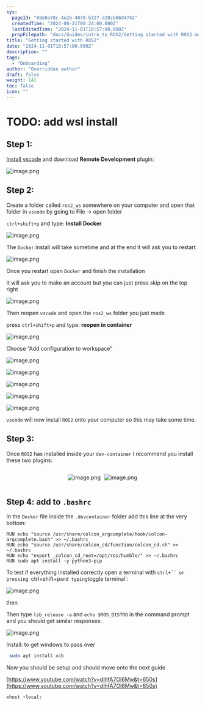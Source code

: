```yaml
---
sys:
  pageId: "89e0a78c-4e2b-4070-b327-d28cb0694742"
  createdTime: "2024-08-21T00:24:00.000Z"
  lastEditedTime: "2024-11-01T18:57:00.000Z"
  propFilepath: "docs/Guides/intro_to_ROS2/Getting started with ROS2.md"
title: "Getting started with ROS2"
date: "2024-11-01T18:57:00.000Z"
description: ""
tags:
  - "Onboarding"
author: "Overridden author"
draft: false
weight: 141
toc: false
icon: ""
---
```


# TODO: add wsl install

## Step 1:

[Install vscode](https://code.visualstudio.com/download) and download **Remote Development** plugin:

![image.png](https://prod-files-secure.s3.us-west-2.amazonaws.com/d518164a-d88e-44d1-a4ee-3adb3bd8bce0/efb52993-1881-4a40-b95e-6f020334f022/image.png?X-Amz-Algorithm=AWS4-HMAC-SHA256&X-Amz-Content-Sha256=UNSIGNED-PAYLOAD&X-Amz-Credential=ASIAZI2LB4666EYKNOYH%2F20250428%2Fus-west-2%2Fs3%2Faws4_request&X-Amz-Date=20250428T181232Z&X-Amz-Expires=3600&X-Amz-Security-Token=IQoJb3JpZ2luX2VjEOL%2F%2F%2F%2F%2F%2F%2F%2F%2F%2FwEaCXVzLXdlc3QtMiJHMEUCIQDLnmos8TUM92As3hX9ARbYfBeL6p4i%2FoalFdWA3wcblQIgRjqjTxKb%2BB%2BcTSZpjbBDESCnIs3EcGWn5gj7LxknuSgq%2FwMIexAAGgw2Mzc0MjMxODM4MDUiDCXVc0JEhpSPnrznUCrcA9rk7hpskcd9nD%2Bi54bwIUhodwxiHY%2FoZxemUc1RXcNflxRpeFS2jz8inWVbAxInTcrGHdTjR7aNtuNJPqUPK%2BA8VBQ2hYSlEV3D8BMf%2BO%2BAjFGbLU0TsHy3vgL%2BQMTfAhjA04kY74ql%2Buty7KlrxJmmNxY%2B5dwnl6GiTwE7AnLASDksn8%2BCYK45%2BX%2FC1Kosxx0lez78PB%2FTN0WyRhgs82Z2y3X6EbeQLLF%2FHyeUaHjfIqWZAyyrUBtMXFSA8Y5KD4BfR8d7kGykmr6j8r5MlUz5SieaYqnwAmhPheVBzi3o%2Fejs43hshjPidYvTXurxEgHGh3gO9%2BLDu5MtpgPr77YWMCKb0BA2aj69rkJQ97XEuftaY9tKh3mq88zPlk%2F%2FJUMB38Gw3OusSF%2FyDtowop8xjp9DNRMail2oO%2FEVjeW%2FbzewpIu%2FSGtHgvOdLIKTFlhrIhXnRZfvwYGjz%2FSfaCcDgbjGK4%2FKREHCmD5EOURkfSab%2FYb51IJshbgvsVhsHMhvg%2FXYFvP%2FdyR%2BXw1ZlA8QNInVPuDajLswBFuO8GImN4SdkBbjqhWo7qdxMmfpE1lIV6%2BJ59NfCWdr1svvdYkIykju1f2DCrvd5YiCH0aNn7xlfUWqjcrCC0XcMPn0vsAGOqUB6KWxHS6yi5Mv4V9wbO2uW0vxOgEeXtym1OrVn7ZNIPLHi5JFDbeVHQ%2BGK4mxPq1206A51KAnZa%2Fm7cemX3LZ8kWz9vE3danJNm6AT18KVsRtjUvoQGnJHMcWpUC6sxjyBVbnlS7oSA1j2sscHsi%2BNuKNzBkTj53%2FZU5Ipt4l874gpGQFZJrJGWhQeQ%2FRpWSeQb8QgpD8N38wYfvXt7AeOVpd8veK&X-Amz-Signature=e4dc8c66d9d21cdd1d460f1e83dea61eeaf0b3b43d43af15b15c0c0e711a66c0&X-Amz-SignedHeaders=host&x-id=GetObject)

## Step 2:

Create a folder called `ros2_ws` somewhere on your computer and open that folder in `vscode` by going to File → open folder 

`ctrl+shift+p` and type: **Install Docker**

![image.png](https://prod-files-secure.s3.us-west-2.amazonaws.com/d518164a-d88e-44d1-a4ee-3adb3bd8bce0/2269dc0e-1cd5-47ff-bceb-c04ad9b2eab0/image.png?X-Amz-Algorithm=AWS4-HMAC-SHA256&X-Amz-Content-Sha256=UNSIGNED-PAYLOAD&X-Amz-Credential=ASIAZI2LB4666EYKNOYH%2F20250428%2Fus-west-2%2Fs3%2Faws4_request&X-Amz-Date=20250428T181232Z&X-Amz-Expires=3600&X-Amz-Security-Token=IQoJb3JpZ2luX2VjEOL%2F%2F%2F%2F%2F%2F%2F%2F%2F%2FwEaCXVzLXdlc3QtMiJHMEUCIQDLnmos8TUM92As3hX9ARbYfBeL6p4i%2FoalFdWA3wcblQIgRjqjTxKb%2BB%2BcTSZpjbBDESCnIs3EcGWn5gj7LxknuSgq%2FwMIexAAGgw2Mzc0MjMxODM4MDUiDCXVc0JEhpSPnrznUCrcA9rk7hpskcd9nD%2Bi54bwIUhodwxiHY%2FoZxemUc1RXcNflxRpeFS2jz8inWVbAxInTcrGHdTjR7aNtuNJPqUPK%2BA8VBQ2hYSlEV3D8BMf%2BO%2BAjFGbLU0TsHy3vgL%2BQMTfAhjA04kY74ql%2Buty7KlrxJmmNxY%2B5dwnl6GiTwE7AnLASDksn8%2BCYK45%2BX%2FC1Kosxx0lez78PB%2FTN0WyRhgs82Z2y3X6EbeQLLF%2FHyeUaHjfIqWZAyyrUBtMXFSA8Y5KD4BfR8d7kGykmr6j8r5MlUz5SieaYqnwAmhPheVBzi3o%2Fejs43hshjPidYvTXurxEgHGh3gO9%2BLDu5MtpgPr77YWMCKb0BA2aj69rkJQ97XEuftaY9tKh3mq88zPlk%2F%2FJUMB38Gw3OusSF%2FyDtowop8xjp9DNRMail2oO%2FEVjeW%2FbzewpIu%2FSGtHgvOdLIKTFlhrIhXnRZfvwYGjz%2FSfaCcDgbjGK4%2FKREHCmD5EOURkfSab%2FYb51IJshbgvsVhsHMhvg%2FXYFvP%2FdyR%2BXw1ZlA8QNInVPuDajLswBFuO8GImN4SdkBbjqhWo7qdxMmfpE1lIV6%2BJ59NfCWdr1svvdYkIykju1f2DCrvd5YiCH0aNn7xlfUWqjcrCC0XcMPn0vsAGOqUB6KWxHS6yi5Mv4V9wbO2uW0vxOgEeXtym1OrVn7ZNIPLHi5JFDbeVHQ%2BGK4mxPq1206A51KAnZa%2Fm7cemX3LZ8kWz9vE3danJNm6AT18KVsRtjUvoQGnJHMcWpUC6sxjyBVbnlS7oSA1j2sscHsi%2BNuKNzBkTj53%2FZU5Ipt4l874gpGQFZJrJGWhQeQ%2FRpWSeQb8QgpD8N38wYfvXt7AeOVpd8veK&X-Amz-Signature=54367164ded2ff8561fd0a64445ec2cb863d13218b2e050ba13aebc6832c7fbe&X-Amz-SignedHeaders=host&x-id=GetObject)

The `Docker` install will take sometime and at the end it will ask you to restart

![image.png](https://prod-files-secure.s3.us-west-2.amazonaws.com/d518164a-d88e-44d1-a4ee-3adb3bd8bce0/ed233f78-be33-4b1f-b89c-9c346c0e961e/image.png?X-Amz-Algorithm=AWS4-HMAC-SHA256&X-Amz-Content-Sha256=UNSIGNED-PAYLOAD&X-Amz-Credential=ASIAZI2LB4666EYKNOYH%2F20250428%2Fus-west-2%2Fs3%2Faws4_request&X-Amz-Date=20250428T181232Z&X-Amz-Expires=3600&X-Amz-Security-Token=IQoJb3JpZ2luX2VjEOL%2F%2F%2F%2F%2F%2F%2F%2F%2F%2FwEaCXVzLXdlc3QtMiJHMEUCIQDLnmos8TUM92As3hX9ARbYfBeL6p4i%2FoalFdWA3wcblQIgRjqjTxKb%2BB%2BcTSZpjbBDESCnIs3EcGWn5gj7LxknuSgq%2FwMIexAAGgw2Mzc0MjMxODM4MDUiDCXVc0JEhpSPnrznUCrcA9rk7hpskcd9nD%2Bi54bwIUhodwxiHY%2FoZxemUc1RXcNflxRpeFS2jz8inWVbAxInTcrGHdTjR7aNtuNJPqUPK%2BA8VBQ2hYSlEV3D8BMf%2BO%2BAjFGbLU0TsHy3vgL%2BQMTfAhjA04kY74ql%2Buty7KlrxJmmNxY%2B5dwnl6GiTwE7AnLASDksn8%2BCYK45%2BX%2FC1Kosxx0lez78PB%2FTN0WyRhgs82Z2y3X6EbeQLLF%2FHyeUaHjfIqWZAyyrUBtMXFSA8Y5KD4BfR8d7kGykmr6j8r5MlUz5SieaYqnwAmhPheVBzi3o%2Fejs43hshjPidYvTXurxEgHGh3gO9%2BLDu5MtpgPr77YWMCKb0BA2aj69rkJQ97XEuftaY9tKh3mq88zPlk%2F%2FJUMB38Gw3OusSF%2FyDtowop8xjp9DNRMail2oO%2FEVjeW%2FbzewpIu%2FSGtHgvOdLIKTFlhrIhXnRZfvwYGjz%2FSfaCcDgbjGK4%2FKREHCmD5EOURkfSab%2FYb51IJshbgvsVhsHMhvg%2FXYFvP%2FdyR%2BXw1ZlA8QNInVPuDajLswBFuO8GImN4SdkBbjqhWo7qdxMmfpE1lIV6%2BJ59NfCWdr1svvdYkIykju1f2DCrvd5YiCH0aNn7xlfUWqjcrCC0XcMPn0vsAGOqUB6KWxHS6yi5Mv4V9wbO2uW0vxOgEeXtym1OrVn7ZNIPLHi5JFDbeVHQ%2BGK4mxPq1206A51KAnZa%2Fm7cemX3LZ8kWz9vE3danJNm6AT18KVsRtjUvoQGnJHMcWpUC6sxjyBVbnlS7oSA1j2sscHsi%2BNuKNzBkTj53%2FZU5Ipt4l874gpGQFZJrJGWhQeQ%2FRpWSeQb8QgpD8N38wYfvXt7AeOVpd8veK&X-Amz-Signature=1c6531778fca9802641091d71accae13c360ffc3e3be8d25b58ad60111669be7&X-Amz-SignedHeaders=host&x-id=GetObject)

Once you restart open `Docker` and finish the installation

It will ask you to make an account but you can just press skip on the top right

![image.png](https://prod-files-secure.s3.us-west-2.amazonaws.com/d518164a-d88e-44d1-a4ee-3adb3bd8bce0/21010ad9-1659-4fd9-9f59-9932a09b2a3d/image.png?X-Amz-Algorithm=AWS4-HMAC-SHA256&X-Amz-Content-Sha256=UNSIGNED-PAYLOAD&X-Amz-Credential=ASIAZI2LB4666EYKNOYH%2F20250428%2Fus-west-2%2Fs3%2Faws4_request&X-Amz-Date=20250428T181232Z&X-Amz-Expires=3600&X-Amz-Security-Token=IQoJb3JpZ2luX2VjEOL%2F%2F%2F%2F%2F%2F%2F%2F%2F%2FwEaCXVzLXdlc3QtMiJHMEUCIQDLnmos8TUM92As3hX9ARbYfBeL6p4i%2FoalFdWA3wcblQIgRjqjTxKb%2BB%2BcTSZpjbBDESCnIs3EcGWn5gj7LxknuSgq%2FwMIexAAGgw2Mzc0MjMxODM4MDUiDCXVc0JEhpSPnrznUCrcA9rk7hpskcd9nD%2Bi54bwIUhodwxiHY%2FoZxemUc1RXcNflxRpeFS2jz8inWVbAxInTcrGHdTjR7aNtuNJPqUPK%2BA8VBQ2hYSlEV3D8BMf%2BO%2BAjFGbLU0TsHy3vgL%2BQMTfAhjA04kY74ql%2Buty7KlrxJmmNxY%2B5dwnl6GiTwE7AnLASDksn8%2BCYK45%2BX%2FC1Kosxx0lez78PB%2FTN0WyRhgs82Z2y3X6EbeQLLF%2FHyeUaHjfIqWZAyyrUBtMXFSA8Y5KD4BfR8d7kGykmr6j8r5MlUz5SieaYqnwAmhPheVBzi3o%2Fejs43hshjPidYvTXurxEgHGh3gO9%2BLDu5MtpgPr77YWMCKb0BA2aj69rkJQ97XEuftaY9tKh3mq88zPlk%2F%2FJUMB38Gw3OusSF%2FyDtowop8xjp9DNRMail2oO%2FEVjeW%2FbzewpIu%2FSGtHgvOdLIKTFlhrIhXnRZfvwYGjz%2FSfaCcDgbjGK4%2FKREHCmD5EOURkfSab%2FYb51IJshbgvsVhsHMhvg%2FXYFvP%2FdyR%2BXw1ZlA8QNInVPuDajLswBFuO8GImN4SdkBbjqhWo7qdxMmfpE1lIV6%2BJ59NfCWdr1svvdYkIykju1f2DCrvd5YiCH0aNn7xlfUWqjcrCC0XcMPn0vsAGOqUB6KWxHS6yi5Mv4V9wbO2uW0vxOgEeXtym1OrVn7ZNIPLHi5JFDbeVHQ%2BGK4mxPq1206A51KAnZa%2Fm7cemX3LZ8kWz9vE3danJNm6AT18KVsRtjUvoQGnJHMcWpUC6sxjyBVbnlS7oSA1j2sscHsi%2BNuKNzBkTj53%2FZU5Ipt4l874gpGQFZJrJGWhQeQ%2FRpWSeQb8QgpD8N38wYfvXt7AeOVpd8veK&X-Amz-Signature=b0206c4bdafc7e098c9936855c85f82c1ab10033d99b230de9c6554d82a001dc&X-Amz-SignedHeaders=host&x-id=GetObject)

Then reopen `vscode` and open the `ros2_ws` folder you just made

press `ctrl+shift+p` and type: **reopen in container**

![image.png](https://prod-files-secure.s3.us-west-2.amazonaws.com/d518164a-d88e-44d1-a4ee-3adb3bd8bce0/4e93b8c2-41ad-488c-8095-c74205196118/image.png?X-Amz-Algorithm=AWS4-HMAC-SHA256&X-Amz-Content-Sha256=UNSIGNED-PAYLOAD&X-Amz-Credential=ASIAZI2LB4666EYKNOYH%2F20250428%2Fus-west-2%2Fs3%2Faws4_request&X-Amz-Date=20250428T181232Z&X-Amz-Expires=3600&X-Amz-Security-Token=IQoJb3JpZ2luX2VjEOL%2F%2F%2F%2F%2F%2F%2F%2F%2F%2FwEaCXVzLXdlc3QtMiJHMEUCIQDLnmos8TUM92As3hX9ARbYfBeL6p4i%2FoalFdWA3wcblQIgRjqjTxKb%2BB%2BcTSZpjbBDESCnIs3EcGWn5gj7LxknuSgq%2FwMIexAAGgw2Mzc0MjMxODM4MDUiDCXVc0JEhpSPnrznUCrcA9rk7hpskcd9nD%2Bi54bwIUhodwxiHY%2FoZxemUc1RXcNflxRpeFS2jz8inWVbAxInTcrGHdTjR7aNtuNJPqUPK%2BA8VBQ2hYSlEV3D8BMf%2BO%2BAjFGbLU0TsHy3vgL%2BQMTfAhjA04kY74ql%2Buty7KlrxJmmNxY%2B5dwnl6GiTwE7AnLASDksn8%2BCYK45%2BX%2FC1Kosxx0lez78PB%2FTN0WyRhgs82Z2y3X6EbeQLLF%2FHyeUaHjfIqWZAyyrUBtMXFSA8Y5KD4BfR8d7kGykmr6j8r5MlUz5SieaYqnwAmhPheVBzi3o%2Fejs43hshjPidYvTXurxEgHGh3gO9%2BLDu5MtpgPr77YWMCKb0BA2aj69rkJQ97XEuftaY9tKh3mq88zPlk%2F%2FJUMB38Gw3OusSF%2FyDtowop8xjp9DNRMail2oO%2FEVjeW%2FbzewpIu%2FSGtHgvOdLIKTFlhrIhXnRZfvwYGjz%2FSfaCcDgbjGK4%2FKREHCmD5EOURkfSab%2FYb51IJshbgvsVhsHMhvg%2FXYFvP%2FdyR%2BXw1ZlA8QNInVPuDajLswBFuO8GImN4SdkBbjqhWo7qdxMmfpE1lIV6%2BJ59NfCWdr1svvdYkIykju1f2DCrvd5YiCH0aNn7xlfUWqjcrCC0XcMPn0vsAGOqUB6KWxHS6yi5Mv4V9wbO2uW0vxOgEeXtym1OrVn7ZNIPLHi5JFDbeVHQ%2BGK4mxPq1206A51KAnZa%2Fm7cemX3LZ8kWz9vE3danJNm6AT18KVsRtjUvoQGnJHMcWpUC6sxjyBVbnlS7oSA1j2sscHsi%2BNuKNzBkTj53%2FZU5Ipt4l874gpGQFZJrJGWhQeQ%2FRpWSeQb8QgpD8N38wYfvXt7AeOVpd8veK&X-Amz-Signature=f8687ec7bdb10619574d00c39ac04af11fb4e8511dd4069a5d31a137777d509e&X-Amz-SignedHeaders=host&x-id=GetObject)

Choose “Add configuration to workspace”

![image.png](https://prod-files-secure.s3.us-west-2.amazonaws.com/d518164a-d88e-44d1-a4ee-3adb3bd8bce0/9560b282-5060-4989-ba37-97e7b2c22476/image.png?X-Amz-Algorithm=AWS4-HMAC-SHA256&X-Amz-Content-Sha256=UNSIGNED-PAYLOAD&X-Amz-Credential=ASIAZI2LB4666EYKNOYH%2F20250428%2Fus-west-2%2Fs3%2Faws4_request&X-Amz-Date=20250428T181232Z&X-Amz-Expires=3600&X-Amz-Security-Token=IQoJb3JpZ2luX2VjEOL%2F%2F%2F%2F%2F%2F%2F%2F%2F%2FwEaCXVzLXdlc3QtMiJHMEUCIQDLnmos8TUM92As3hX9ARbYfBeL6p4i%2FoalFdWA3wcblQIgRjqjTxKb%2BB%2BcTSZpjbBDESCnIs3EcGWn5gj7LxknuSgq%2FwMIexAAGgw2Mzc0MjMxODM4MDUiDCXVc0JEhpSPnrznUCrcA9rk7hpskcd9nD%2Bi54bwIUhodwxiHY%2FoZxemUc1RXcNflxRpeFS2jz8inWVbAxInTcrGHdTjR7aNtuNJPqUPK%2BA8VBQ2hYSlEV3D8BMf%2BO%2BAjFGbLU0TsHy3vgL%2BQMTfAhjA04kY74ql%2Buty7KlrxJmmNxY%2B5dwnl6GiTwE7AnLASDksn8%2BCYK45%2BX%2FC1Kosxx0lez78PB%2FTN0WyRhgs82Z2y3X6EbeQLLF%2FHyeUaHjfIqWZAyyrUBtMXFSA8Y5KD4BfR8d7kGykmr6j8r5MlUz5SieaYqnwAmhPheVBzi3o%2Fejs43hshjPidYvTXurxEgHGh3gO9%2BLDu5MtpgPr77YWMCKb0BA2aj69rkJQ97XEuftaY9tKh3mq88zPlk%2F%2FJUMB38Gw3OusSF%2FyDtowop8xjp9DNRMail2oO%2FEVjeW%2FbzewpIu%2FSGtHgvOdLIKTFlhrIhXnRZfvwYGjz%2FSfaCcDgbjGK4%2FKREHCmD5EOURkfSab%2FYb51IJshbgvsVhsHMhvg%2FXYFvP%2FdyR%2BXw1ZlA8QNInVPuDajLswBFuO8GImN4SdkBbjqhWo7qdxMmfpE1lIV6%2BJ59NfCWdr1svvdYkIykju1f2DCrvd5YiCH0aNn7xlfUWqjcrCC0XcMPn0vsAGOqUB6KWxHS6yi5Mv4V9wbO2uW0vxOgEeXtym1OrVn7ZNIPLHi5JFDbeVHQ%2BGK4mxPq1206A51KAnZa%2Fm7cemX3LZ8kWz9vE3danJNm6AT18KVsRtjUvoQGnJHMcWpUC6sxjyBVbnlS7oSA1j2sscHsi%2BNuKNzBkTj53%2FZU5Ipt4l874gpGQFZJrJGWhQeQ%2FRpWSeQb8QgpD8N38wYfvXt7AeOVpd8veK&X-Amz-Signature=4fb929cef68d68099c39d74f67211617c99240e3ddad4330a80af948a259eece&X-Amz-SignedHeaders=host&x-id=GetObject)

![image.png](https://prod-files-secure.s3.us-west-2.amazonaws.com/d518164a-d88e-44d1-a4ee-3adb3bd8bce0/2ee63f81-886b-48e8-a553-dc6e5eac99e4/image.png?X-Amz-Algorithm=AWS4-HMAC-SHA256&X-Amz-Content-Sha256=UNSIGNED-PAYLOAD&X-Amz-Credential=ASIAZI2LB4666EYKNOYH%2F20250428%2Fus-west-2%2Fs3%2Faws4_request&X-Amz-Date=20250428T181232Z&X-Amz-Expires=3600&X-Amz-Security-Token=IQoJb3JpZ2luX2VjEOL%2F%2F%2F%2F%2F%2F%2F%2F%2F%2FwEaCXVzLXdlc3QtMiJHMEUCIQDLnmos8TUM92As3hX9ARbYfBeL6p4i%2FoalFdWA3wcblQIgRjqjTxKb%2BB%2BcTSZpjbBDESCnIs3EcGWn5gj7LxknuSgq%2FwMIexAAGgw2Mzc0MjMxODM4MDUiDCXVc0JEhpSPnrznUCrcA9rk7hpskcd9nD%2Bi54bwIUhodwxiHY%2FoZxemUc1RXcNflxRpeFS2jz8inWVbAxInTcrGHdTjR7aNtuNJPqUPK%2BA8VBQ2hYSlEV3D8BMf%2BO%2BAjFGbLU0TsHy3vgL%2BQMTfAhjA04kY74ql%2Buty7KlrxJmmNxY%2B5dwnl6GiTwE7AnLASDksn8%2BCYK45%2BX%2FC1Kosxx0lez78PB%2FTN0WyRhgs82Z2y3X6EbeQLLF%2FHyeUaHjfIqWZAyyrUBtMXFSA8Y5KD4BfR8d7kGykmr6j8r5MlUz5SieaYqnwAmhPheVBzi3o%2Fejs43hshjPidYvTXurxEgHGh3gO9%2BLDu5MtpgPr77YWMCKb0BA2aj69rkJQ97XEuftaY9tKh3mq88zPlk%2F%2FJUMB38Gw3OusSF%2FyDtowop8xjp9DNRMail2oO%2FEVjeW%2FbzewpIu%2FSGtHgvOdLIKTFlhrIhXnRZfvwYGjz%2FSfaCcDgbjGK4%2FKREHCmD5EOURkfSab%2FYb51IJshbgvsVhsHMhvg%2FXYFvP%2FdyR%2BXw1ZlA8QNInVPuDajLswBFuO8GImN4SdkBbjqhWo7qdxMmfpE1lIV6%2BJ59NfCWdr1svvdYkIykju1f2DCrvd5YiCH0aNn7xlfUWqjcrCC0XcMPn0vsAGOqUB6KWxHS6yi5Mv4V9wbO2uW0vxOgEeXtym1OrVn7ZNIPLHi5JFDbeVHQ%2BGK4mxPq1206A51KAnZa%2Fm7cemX3LZ8kWz9vE3danJNm6AT18KVsRtjUvoQGnJHMcWpUC6sxjyBVbnlS7oSA1j2sscHsi%2BNuKNzBkTj53%2FZU5Ipt4l874gpGQFZJrJGWhQeQ%2FRpWSeQb8QgpD8N38wYfvXt7AeOVpd8veK&X-Amz-Signature=1e0a02d5c1896fc5bb0ea2350884c09a9b6fd45e45039ad3406b8fca8aa3e861&X-Amz-SignedHeaders=host&x-id=GetObject)

![image.png](https://prod-files-secure.s3.us-west-2.amazonaws.com/d518164a-d88e-44d1-a4ee-3adb3bd8bce0/ae1580b2-b048-407e-aed9-b584224a7a04/image.png?X-Amz-Algorithm=AWS4-HMAC-SHA256&X-Amz-Content-Sha256=UNSIGNED-PAYLOAD&X-Amz-Credential=ASIAZI2LB4666EYKNOYH%2F20250428%2Fus-west-2%2Fs3%2Faws4_request&X-Amz-Date=20250428T181232Z&X-Amz-Expires=3600&X-Amz-Security-Token=IQoJb3JpZ2luX2VjEOL%2F%2F%2F%2F%2F%2F%2F%2F%2F%2FwEaCXVzLXdlc3QtMiJHMEUCIQDLnmos8TUM92As3hX9ARbYfBeL6p4i%2FoalFdWA3wcblQIgRjqjTxKb%2BB%2BcTSZpjbBDESCnIs3EcGWn5gj7LxknuSgq%2FwMIexAAGgw2Mzc0MjMxODM4MDUiDCXVc0JEhpSPnrznUCrcA9rk7hpskcd9nD%2Bi54bwIUhodwxiHY%2FoZxemUc1RXcNflxRpeFS2jz8inWVbAxInTcrGHdTjR7aNtuNJPqUPK%2BA8VBQ2hYSlEV3D8BMf%2BO%2BAjFGbLU0TsHy3vgL%2BQMTfAhjA04kY74ql%2Buty7KlrxJmmNxY%2B5dwnl6GiTwE7AnLASDksn8%2BCYK45%2BX%2FC1Kosxx0lez78PB%2FTN0WyRhgs82Z2y3X6EbeQLLF%2FHyeUaHjfIqWZAyyrUBtMXFSA8Y5KD4BfR8d7kGykmr6j8r5MlUz5SieaYqnwAmhPheVBzi3o%2Fejs43hshjPidYvTXurxEgHGh3gO9%2BLDu5MtpgPr77YWMCKb0BA2aj69rkJQ97XEuftaY9tKh3mq88zPlk%2F%2FJUMB38Gw3OusSF%2FyDtowop8xjp9DNRMail2oO%2FEVjeW%2FbzewpIu%2FSGtHgvOdLIKTFlhrIhXnRZfvwYGjz%2FSfaCcDgbjGK4%2FKREHCmD5EOURkfSab%2FYb51IJshbgvsVhsHMhvg%2FXYFvP%2FdyR%2BXw1ZlA8QNInVPuDajLswBFuO8GImN4SdkBbjqhWo7qdxMmfpE1lIV6%2BJ59NfCWdr1svvdYkIykju1f2DCrvd5YiCH0aNn7xlfUWqjcrCC0XcMPn0vsAGOqUB6KWxHS6yi5Mv4V9wbO2uW0vxOgEeXtym1OrVn7ZNIPLHi5JFDbeVHQ%2BGK4mxPq1206A51KAnZa%2Fm7cemX3LZ8kWz9vE3danJNm6AT18KVsRtjUvoQGnJHMcWpUC6sxjyBVbnlS7oSA1j2sscHsi%2BNuKNzBkTj53%2FZU5Ipt4l874gpGQFZJrJGWhQeQ%2FRpWSeQb8QgpD8N38wYfvXt7AeOVpd8veK&X-Amz-Signature=747461d1ebce9acfbace884c2e5a9fff3fca3b0cea5db7c0320ec5c3936576b8&X-Amz-SignedHeaders=host&x-id=GetObject)

![image.png](https://prod-files-secure.s3.us-west-2.amazonaws.com/d518164a-d88e-44d1-a4ee-3adb3bd8bce0/53255b28-f75e-430f-b9e3-c0ac8577e42b/image.png?X-Amz-Algorithm=AWS4-HMAC-SHA256&X-Amz-Content-Sha256=UNSIGNED-PAYLOAD&X-Amz-Credential=ASIAZI2LB4666EYKNOYH%2F20250428%2Fus-west-2%2Fs3%2Faws4_request&X-Amz-Date=20250428T181232Z&X-Amz-Expires=3600&X-Amz-Security-Token=IQoJb3JpZ2luX2VjEOL%2F%2F%2F%2F%2F%2F%2F%2F%2F%2FwEaCXVzLXdlc3QtMiJHMEUCIQDLnmos8TUM92As3hX9ARbYfBeL6p4i%2FoalFdWA3wcblQIgRjqjTxKb%2BB%2BcTSZpjbBDESCnIs3EcGWn5gj7LxknuSgq%2FwMIexAAGgw2Mzc0MjMxODM4MDUiDCXVc0JEhpSPnrznUCrcA9rk7hpskcd9nD%2Bi54bwIUhodwxiHY%2FoZxemUc1RXcNflxRpeFS2jz8inWVbAxInTcrGHdTjR7aNtuNJPqUPK%2BA8VBQ2hYSlEV3D8BMf%2BO%2BAjFGbLU0TsHy3vgL%2BQMTfAhjA04kY74ql%2Buty7KlrxJmmNxY%2B5dwnl6GiTwE7AnLASDksn8%2BCYK45%2BX%2FC1Kosxx0lez78PB%2FTN0WyRhgs82Z2y3X6EbeQLLF%2FHyeUaHjfIqWZAyyrUBtMXFSA8Y5KD4BfR8d7kGykmr6j8r5MlUz5SieaYqnwAmhPheVBzi3o%2Fejs43hshjPidYvTXurxEgHGh3gO9%2BLDu5MtpgPr77YWMCKb0BA2aj69rkJQ97XEuftaY9tKh3mq88zPlk%2F%2FJUMB38Gw3OusSF%2FyDtowop8xjp9DNRMail2oO%2FEVjeW%2FbzewpIu%2FSGtHgvOdLIKTFlhrIhXnRZfvwYGjz%2FSfaCcDgbjGK4%2FKREHCmD5EOURkfSab%2FYb51IJshbgvsVhsHMhvg%2FXYFvP%2FdyR%2BXw1ZlA8QNInVPuDajLswBFuO8GImN4SdkBbjqhWo7qdxMmfpE1lIV6%2BJ59NfCWdr1svvdYkIykju1f2DCrvd5YiCH0aNn7xlfUWqjcrCC0XcMPn0vsAGOqUB6KWxHS6yi5Mv4V9wbO2uW0vxOgEeXtym1OrVn7ZNIPLHi5JFDbeVHQ%2BGK4mxPq1206A51KAnZa%2Fm7cemX3LZ8kWz9vE3danJNm6AT18KVsRtjUvoQGnJHMcWpUC6sxjyBVbnlS7oSA1j2sscHsi%2BNuKNzBkTj53%2FZU5Ipt4l874gpGQFZJrJGWhQeQ%2FRpWSeQb8QgpD8N38wYfvXt7AeOVpd8veK&X-Amz-Signature=e3fe1d3e0666962a67fc9019364f2900a3741c7d3434add8aa0c8192f01d27e9&X-Amz-SignedHeaders=host&x-id=GetObject)

![image.png](https://prod-files-secure.s3.us-west-2.amazonaws.com/d518164a-d88e-44d1-a4ee-3adb3bd8bce0/7c562767-5af9-4ffb-97d1-327bcdf4ee00/image.png?X-Amz-Algorithm=AWS4-HMAC-SHA256&X-Amz-Content-Sha256=UNSIGNED-PAYLOAD&X-Amz-Credential=ASIAZI2LB4666EYKNOYH%2F20250428%2Fus-west-2%2Fs3%2Faws4_request&X-Amz-Date=20250428T181232Z&X-Amz-Expires=3600&X-Amz-Security-Token=IQoJb3JpZ2luX2VjEOL%2F%2F%2F%2F%2F%2F%2F%2F%2F%2FwEaCXVzLXdlc3QtMiJHMEUCIQDLnmos8TUM92As3hX9ARbYfBeL6p4i%2FoalFdWA3wcblQIgRjqjTxKb%2BB%2BcTSZpjbBDESCnIs3EcGWn5gj7LxknuSgq%2FwMIexAAGgw2Mzc0MjMxODM4MDUiDCXVc0JEhpSPnrznUCrcA9rk7hpskcd9nD%2Bi54bwIUhodwxiHY%2FoZxemUc1RXcNflxRpeFS2jz8inWVbAxInTcrGHdTjR7aNtuNJPqUPK%2BA8VBQ2hYSlEV3D8BMf%2BO%2BAjFGbLU0TsHy3vgL%2BQMTfAhjA04kY74ql%2Buty7KlrxJmmNxY%2B5dwnl6GiTwE7AnLASDksn8%2BCYK45%2BX%2FC1Kosxx0lez78PB%2FTN0WyRhgs82Z2y3X6EbeQLLF%2FHyeUaHjfIqWZAyyrUBtMXFSA8Y5KD4BfR8d7kGykmr6j8r5MlUz5SieaYqnwAmhPheVBzi3o%2Fejs43hshjPidYvTXurxEgHGh3gO9%2BLDu5MtpgPr77YWMCKb0BA2aj69rkJQ97XEuftaY9tKh3mq88zPlk%2F%2FJUMB38Gw3OusSF%2FyDtowop8xjp9DNRMail2oO%2FEVjeW%2FbzewpIu%2FSGtHgvOdLIKTFlhrIhXnRZfvwYGjz%2FSfaCcDgbjGK4%2FKREHCmD5EOURkfSab%2FYb51IJshbgvsVhsHMhvg%2FXYFvP%2FdyR%2BXw1ZlA8QNInVPuDajLswBFuO8GImN4SdkBbjqhWo7qdxMmfpE1lIV6%2BJ59NfCWdr1svvdYkIykju1f2DCrvd5YiCH0aNn7xlfUWqjcrCC0XcMPn0vsAGOqUB6KWxHS6yi5Mv4V9wbO2uW0vxOgEeXtym1OrVn7ZNIPLHi5JFDbeVHQ%2BGK4mxPq1206A51KAnZa%2Fm7cemX3LZ8kWz9vE3danJNm6AT18KVsRtjUvoQGnJHMcWpUC6sxjyBVbnlS7oSA1j2sscHsi%2BNuKNzBkTj53%2FZU5Ipt4l874gpGQFZJrJGWhQeQ%2FRpWSeQb8QgpD8N38wYfvXt7AeOVpd8veK&X-Amz-Signature=422e5c5136bde3934c9351c165d007654d9bd6ced7d5460bda1341cd46072261&X-Amz-SignedHeaders=host&x-id=GetObject)

`vscode` will now install `ROS2` onto your computer so this may take some time.

## Step 3:

Once `ROS2` has installed inside your `dev-container` I recommend you install these two plugins:

<div style="display: flex;flex-direction: row; column-gap:10px; max-width: 630px;justify-content: center;">
<div>

![image.png](https://prod-files-secure.s3.us-west-2.amazonaws.com/d518164a-d88e-44d1-a4ee-3adb3bd8bce0/3fc3d550-5a54-4ba1-ba6b-faa01cdb7369/image.png?X-Amz-Algorithm=AWS4-HMAC-SHA256&X-Amz-Content-Sha256=UNSIGNED-PAYLOAD&X-Amz-Credential=ASIAZI2LB466T2X6UZIC%2F20250428%2Fus-west-2%2Fs3%2Faws4_request&X-Amz-Date=20250428T181234Z&X-Amz-Expires=3600&X-Amz-Security-Token=IQoJb3JpZ2luX2VjEOL%2F%2F%2F%2F%2F%2F%2F%2F%2F%2FwEaCXVzLXdlc3QtMiJGMEQCIFU5IRvrvPaZl1aNXLStfKF3Yjo6ne2XJrfEF1Hza5h4AiBl5H3sgLFwLibnLwIpkeMC%2BmsK0p4%2BdjMeLp8GBvy%2F3Cr%2FAwh7EAAaDDYzNzQyMzE4MzgwNSIMSCg4PMb415eLeNLVKtwDAZhXOSyww5OXvSt06OvloBhrCB9dFWdF1sUyFI6Q22jV5OKM0OAqrRR3ma%2FHhMtHShbgmjAJSPwhTakIWQEecKULSFgF%2FisQ043fRULU4M7%2FCpNMbN%2BwV1ZDv7%2BkkT6%2BgaZvcPKunGB8EE92gyOWtsC%2Blcnh81KsfGEE5fyIXVBkrM8X4uAL7WMdg%2FkMvqgo2TJhNYzXkoDzDRLtqJFCH8ktfP49B5BlU6Q7Lx2InxyvGVuqmQtiDI41Tl6ryeLxIz04GjoksNK%2BCum%2BnuUgXEcBWYMgqJm6LTqwS5yJDBc%2FxOQzPe44s4aoMYw0AwigiLif4mPMj7j%2FF2R4WGzKhMQ7ebQH59sXw2Pv5sNLInYGOAr0%2B00f%2FROO2qGKLRrgYmZqYT8QLcCSiVYU32GqmUCyr87NQeFyO8lBUoFIIGWJZb9CUfRcopXWCcChmYzlx0Z%2FXH57a4N2nxC5UBybAYh6TJZLHnJPnLaGrqXIQgpFI4U07a21fgjPF%2FGRh4EDdBSi9B%2F2FUjb2Q8WI0qTm2H%2F25wP%2FbSjN6TRMOPh74wGRaeWUVneYwTRL1s8LOFfVLw45eAxyRWEuR0ml3V4595kg%2FMg2eZXf25%2FXRJf2MD18HRax2D%2BJwPFkpcw%2BPS%2BwAY6pgEcWOkaVhLA3OirzTz5Z4VO%2Fg0w87z5gqlAODrYOxOvVDUisYow0dVLqz8OZcgFSZ%2FL4BxpNuVI19LbhyOw8Jzwj48C6OWiyCrPRF%2BzuL03hZyAcoBRmf0QF0Ql1OSOhXlpydw%2BrKttNMuCN5NwqYRhw14VT6J4%2BpovjU3CmXo4PFCok1SIGPluE9NhIb6b71hc4X8GikyGObrB%2FUB%2FpdY%2FyQmWUjGO&X-Amz-Signature=7ffe9c5cf22ffbd08e88e5713914e6cb0f10ebac0f2061dc78911d1631b7b726&X-Amz-SignedHeaders=host&x-id=GetObject)

</div>
<div>

![image.png](https://prod-files-secure.s3.us-west-2.amazonaws.com/d518164a-d88e-44d1-a4ee-3adb3bd8bce0/d994cc66-13c2-4093-a5a3-f84cf4601a82/image.png?X-Amz-Algorithm=AWS4-HMAC-SHA256&X-Amz-Content-Sha256=UNSIGNED-PAYLOAD&X-Amz-Credential=ASIAZI2LB466UCL332LE%2F20250428%2Fus-west-2%2Fs3%2Faws4_request&X-Amz-Date=20250428T181234Z&X-Amz-Expires=3600&X-Amz-Security-Token=IQoJb3JpZ2luX2VjEOL%2F%2F%2F%2F%2F%2F%2F%2F%2F%2FwEaCXVzLXdlc3QtMiJIMEYCIQC8YbdU4O%2BP9Ngs8QYL3kvufNyJZHiJDmupZ995Hs3z6gIhAO%2F2vkPmGiPw4mcPNBx1ap66IKNUBEH%2FDBr8kFzCHdZhKv8DCHsQABoMNjM3NDIzMTgzODA1IgzZzLiJMrxlAoeLnMwq3ANMVSFGsX0PT2qfuDSOWeZeOXFlzz6yieLfgGJKr%2FFPHEX4R%2BQvJ1GlfDJbN0ZyW%2BL8zEAP%2FqHkblr0Ce9bbJWc6ErJOgaVHWdnj0w05MssoYNLwI5we57MKAPddEVGIfkGzhuZ8DLXjLthfSzUWLPocCIxTaVHWNiEHxCvHVUSYTflNYc7m4pYd%2B09RCJxeCC2O%2FGe5hTGA5FylbhF%2FinFMXL%2FWwaOpht%2F6%2F1WAd27%2B2wehrbkLuDxXZeXD1OG%2B5ylh7UCAPuEvvmYs4%2FobygnfBLZ%2BvAJcwVqtmzQ%2B%2BGa7ox3C4aN6Efl8hkPfK1MUw%2FJFHlT21m2qBAhCa7I%2BUV3eWmzwYA%2Bgpw2iz2uDYayOIH6D%2FemqVS6tyC3NAKA%2FMcgCOJZ%2FgyvpCCo8cspkkYS%2FahEuQjOQqw5tR6qwQfhp%2Fd04zZ8dh%2BFxuNbAHYDjIN9bP49vWcOjcC3yesx9eQBEMjBbWBlawLQ90HBVIW2A39zLlazvQbAA9vdOOZz3tlMw0h2pui%2BVeQxWaM0UD40TkbDvIl4JcORrP2ColRk8cgkvtxys5dtDWu2Z%2BKwyxR0bIhxOnVnBSGI8fitpRONMYpTYo2gumyeRLXRPIuoWmukPM9lmQ2wQERFcTDh9L7ABjqkASkvKp%2BIlp2T6RudzsRacZVA%2BAkVQkZc%2BlFcouYcjwluOT155TST65AvHRYvYqWRZJBFXEJw1Pd0ilNQ9yPn8LUE2BXuKkKE3WAYdirIPUxLi%2BiaqM2fzkmUx05L3j%2FRMDSbcFDu6aC8TJF9Us%2BvqVDVYfnEJeRnGKwXYsxSo98dOMwIgAZYQBZXW6nrfhx6f8k5G8kA29LS3lCylbdhzZHDjRdj&X-Amz-Signature=5d53e15a081609e48cfbabb7ee06281c59d8910f139e7e576de8bfac68e26495&X-Amz-SignedHeaders=host&x-id=GetObject)

</div>
</div>

## Step 4: add to `.bashrc`

In the `Docker` file inside the `.devcontainer` folder add this line at the very bottom: 

```docker
RUN echo "source /usr/share/colcon_argcomplete/hook/colcon-argcomplete.bash" >> ~/.bashrc
RUN echo "source /usr/share/colcon_cd/function/colcon_cd.sh" >> ~/.bashrc
RUN echo "export _colcon_cd_root=/opt/ros/humble/" >> ~/.bashrc
RUN sudo apt install -y python3-pip 
```

To test if everything installed correctly open a terminal with `ctrl+`` or pressing `ctrl+shift+p` and typing `toggle terminal`:

![image.png](https://prod-files-secure.s3.us-west-2.amazonaws.com/d518164a-d88e-44d1-a4ee-3adb3bd8bce0/6a4943d8-b04e-4c02-9a58-775f3384d1a5/image.png?X-Amz-Algorithm=AWS4-HMAC-SHA256&X-Amz-Content-Sha256=UNSIGNED-PAYLOAD&X-Amz-Credential=ASIAZI2LB4666EYKNOYH%2F20250428%2Fus-west-2%2Fs3%2Faws4_request&X-Amz-Date=20250428T181232Z&X-Amz-Expires=3600&X-Amz-Security-Token=IQoJb3JpZ2luX2VjEOL%2F%2F%2F%2F%2F%2F%2F%2F%2F%2FwEaCXVzLXdlc3QtMiJHMEUCIQDLnmos8TUM92As3hX9ARbYfBeL6p4i%2FoalFdWA3wcblQIgRjqjTxKb%2BB%2BcTSZpjbBDESCnIs3EcGWn5gj7LxknuSgq%2FwMIexAAGgw2Mzc0MjMxODM4MDUiDCXVc0JEhpSPnrznUCrcA9rk7hpskcd9nD%2Bi54bwIUhodwxiHY%2FoZxemUc1RXcNflxRpeFS2jz8inWVbAxInTcrGHdTjR7aNtuNJPqUPK%2BA8VBQ2hYSlEV3D8BMf%2BO%2BAjFGbLU0TsHy3vgL%2BQMTfAhjA04kY74ql%2Buty7KlrxJmmNxY%2B5dwnl6GiTwE7AnLASDksn8%2BCYK45%2BX%2FC1Kosxx0lez78PB%2FTN0WyRhgs82Z2y3X6EbeQLLF%2FHyeUaHjfIqWZAyyrUBtMXFSA8Y5KD4BfR8d7kGykmr6j8r5MlUz5SieaYqnwAmhPheVBzi3o%2Fejs43hshjPidYvTXurxEgHGh3gO9%2BLDu5MtpgPr77YWMCKb0BA2aj69rkJQ97XEuftaY9tKh3mq88zPlk%2F%2FJUMB38Gw3OusSF%2FyDtowop8xjp9DNRMail2oO%2FEVjeW%2FbzewpIu%2FSGtHgvOdLIKTFlhrIhXnRZfvwYGjz%2FSfaCcDgbjGK4%2FKREHCmD5EOURkfSab%2FYb51IJshbgvsVhsHMhvg%2FXYFvP%2FdyR%2BXw1ZlA8QNInVPuDajLswBFuO8GImN4SdkBbjqhWo7qdxMmfpE1lIV6%2BJ59NfCWdr1svvdYkIykju1f2DCrvd5YiCH0aNn7xlfUWqjcrCC0XcMPn0vsAGOqUB6KWxHS6yi5Mv4V9wbO2uW0vxOgEeXtym1OrVn7ZNIPLHi5JFDbeVHQ%2BGK4mxPq1206A51KAnZa%2Fm7cemX3LZ8kWz9vE3danJNm6AT18KVsRtjUvoQGnJHMcWpUC6sxjyBVbnlS7oSA1j2sscHsi%2BNuKNzBkTj53%2FZU5Ipt4l874gpGQFZJrJGWhQeQ%2FRpWSeQb8QgpD8N38wYfvXt7AeOVpd8veK&X-Amz-Signature=f566640b508230c337ee1a165235926302e83c792e5286c74293db7392ba8725&X-Amz-SignedHeaders=host&x-id=GetObject)

then 

Then type `lsb_release -a` and `echo $ROS_DISTRO` in the command prompt and you should get similar responses:

![image.png](https://prod-files-secure.s3.us-west-2.amazonaws.com/d518164a-d88e-44d1-a4ee-3adb3bd8bce0/3e635dec-a805-4e85-8b9e-d000e5b71a4e/image.png?X-Amz-Algorithm=AWS4-HMAC-SHA256&X-Amz-Content-Sha256=UNSIGNED-PAYLOAD&X-Amz-Credential=ASIAZI2LB4666EYKNOYH%2F20250428%2Fus-west-2%2Fs3%2Faws4_request&X-Amz-Date=20250428T181232Z&X-Amz-Expires=3600&X-Amz-Security-Token=IQoJb3JpZ2luX2VjEOL%2F%2F%2F%2F%2F%2F%2F%2F%2F%2FwEaCXVzLXdlc3QtMiJHMEUCIQDLnmos8TUM92As3hX9ARbYfBeL6p4i%2FoalFdWA3wcblQIgRjqjTxKb%2BB%2BcTSZpjbBDESCnIs3EcGWn5gj7LxknuSgq%2FwMIexAAGgw2Mzc0MjMxODM4MDUiDCXVc0JEhpSPnrznUCrcA9rk7hpskcd9nD%2Bi54bwIUhodwxiHY%2FoZxemUc1RXcNflxRpeFS2jz8inWVbAxInTcrGHdTjR7aNtuNJPqUPK%2BA8VBQ2hYSlEV3D8BMf%2BO%2BAjFGbLU0TsHy3vgL%2BQMTfAhjA04kY74ql%2Buty7KlrxJmmNxY%2B5dwnl6GiTwE7AnLASDksn8%2BCYK45%2BX%2FC1Kosxx0lez78PB%2FTN0WyRhgs82Z2y3X6EbeQLLF%2FHyeUaHjfIqWZAyyrUBtMXFSA8Y5KD4BfR8d7kGykmr6j8r5MlUz5SieaYqnwAmhPheVBzi3o%2Fejs43hshjPidYvTXurxEgHGh3gO9%2BLDu5MtpgPr77YWMCKb0BA2aj69rkJQ97XEuftaY9tKh3mq88zPlk%2F%2FJUMB38Gw3OusSF%2FyDtowop8xjp9DNRMail2oO%2FEVjeW%2FbzewpIu%2FSGtHgvOdLIKTFlhrIhXnRZfvwYGjz%2FSfaCcDgbjGK4%2FKREHCmD5EOURkfSab%2FYb51IJshbgvsVhsHMhvg%2FXYFvP%2FdyR%2BXw1ZlA8QNInVPuDajLswBFuO8GImN4SdkBbjqhWo7qdxMmfpE1lIV6%2BJ59NfCWdr1svvdYkIykju1f2DCrvd5YiCH0aNn7xlfUWqjcrCC0XcMPn0vsAGOqUB6KWxHS6yi5Mv4V9wbO2uW0vxOgEeXtym1OrVn7ZNIPLHi5JFDbeVHQ%2BGK4mxPq1206A51KAnZa%2Fm7cemX3LZ8kWz9vE3danJNm6AT18KVsRtjUvoQGnJHMcWpUC6sxjyBVbnlS7oSA1j2sscHsi%2BNuKNzBkTj53%2FZU5Ipt4l874gpGQFZJrJGWhQeQ%2FRpWSeQb8QgpD8N38wYfvXt7AeOVpd8veK&X-Amz-Signature=e8f08b00079385d3af983b35019470e9496f1b6634b0fabcf0f08315543b2648&X-Amz-SignedHeaders=host&x-id=GetObject)

Install:  to get windows to pass over

```bash
 sudo apt install xcb
```

Now you should be setup and should move onto the next guide 

[https://www.youtube.com/watch?v=dihfA7Ol6Mw&t=650s](https://www.youtube.com/watch?v=dihfA7Ol6Mw&t=650s)

```python
xhost +local:
```
